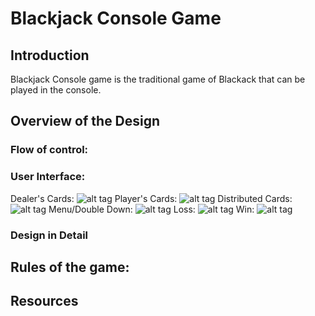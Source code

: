 # Blackjack Console Game
## Introduction 
Blackjack Console game is the traditional game of Blackack that can be played in the console.
## Overview of the Design
### Flow of control:
### User Interface:
Dealer's Cards:
![alt tag](https://drive.google.com/file/d/1ktS_JtVv-WHls8bQFT0dVYBmjQ4eszXd/view?usp=sharing)
Player's Cards:
![alt tag](https://drive.google.com/file/d/1xYGCJysqG_0dYH-Rd68Fejk3QP4uSz32/view?usp=sharing)
Distributed Cards:
![alt tag](https://drive.google.com/file/d/12vjEZfeIZzOaiHc3gAA0-KB0QQIE412N/view?usp=sharing)
Menu/Double Down:
![alt tag](https://drive.google.com/file/d/1EUzrbhsEE0IPkXIspYMNdXmPhLXMALzd/view?usp=sharing)
Loss:
![alt tag](https://drive.google.com/file/d/1wzLFHenHPh-6PgxWho10sg_VhGxMq_Dj/view?usp=sharing)
Win:
![alt tag](https://drive.google.com/file/d/1GZc3akfwXcheOdbezEBmpM18fR0nFB3W/view?usp=sharing)
### Design in Detail
## Rules of the game:
## Resources 
